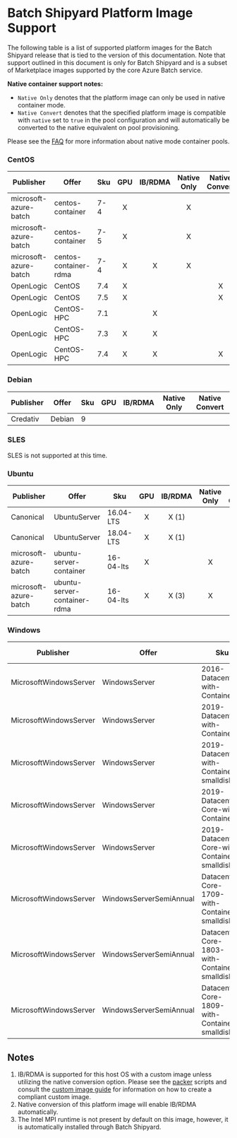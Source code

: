 # Batch Shipyard Platform Image Support
The following table is a list of supported platform images for the Batch
Shipyard release that is tied to the version of this documentation. Note that
support outlined in this document is only for Batch Shipyard and is a subset
of Marketplace images supported by the core Azure Batch service.

**Native container support notes:**

* `Native Only` denotes that the platform image can only be used in native
container mode.
* `Native Convert` denotes that the specified platform image is compatible
with `native` set to `true` in the pool configuration and will automatically
be converted to the native equivalent on pool provisioning.

Please see the [FAQ](97-faq.md) for more information about native mode
container pools.

### CentOS

| Publisher             | Offer                 | Sku | GPU | IB/RDMA | Native Only | Native Convert |
|-----------------------|-----------------------|-----|:---:|:-------:|:-----------:|:--------------:|
| microsoft-azure-batch | centos-container      | 7-4 |  X  |         |      X      |                |
| microsoft-azure-batch | centos-container      | 7-5 |  X  |         |      X      |                |
| microsoft-azure-batch | centos-container-rdma | 7-4 |  X  |    X    |      X      |                |
| OpenLogic             | CentOS                | 7.4 |  X  |         |             |        X       |
| OpenLogic             | CentOS                | 7.5 |  X  |         |             |        X       |
| OpenLogic             | CentOS-HPC            | 7.1 |     |    X    |             |                |
| OpenLogic             | CentOS-HPC            | 7.3 |  X  |    X    |             |                |
| OpenLogic             | CentOS-HPC            | 7.4 |  X  |    X    |             |        X       |

### Debian

| Publisher | Offer  | Sku | GPU | IB/RDMA | Native Only | Native Convert |
|-----------|--------|-----|:---:|:-------:|:-----------:|:--------------:|
| Credativ  | Debian | 9   |     |         |             |                |

### SLES

SLES is not supported at this time.

### Ubuntu

| Publisher             | Offer                        | Sku         | GPU | IB/RDMA | Native Only | Native Convert |
|-----------------------|------------------------------|-------------|:---:|:-------:|:-----------:|:--------------:|
| Canonical             | UbuntuServer                 | 16.04-LTS   |  X  |  X (1)  |             |      X (2)     |
| Canonical             | UbuntuServer                 | 18.04-LTS   |  X  |  X (1)  |             |                |
| microsoft-azure-batch | ubuntu-server-container      | 16-04-lts   |  X  |         |      X      |                |
| microsoft-azure-batch | ubuntu-server-container-rdma | 16-04-lts   |  X  |  X (3)  |      X      |                |

### Windows

| Publisher              | Offer                   | Sku                                            | GPU | IB/RDMA | Native Only | Native Convert |
|------------------------|-------------------------|------------------------------------------------|:---:|:-------:|:-----------:|:--------------:|
| MicrosoftWindowsServer | WindowsServer           | 2016-Datacenter-with-Containers                |     |         |      X      |                |
| MicrosoftWindowsServer | WindowsServer           | 2019-Datacenter-with-Containers                |     |         |      X      |                |
| MicrosoftWindowsServer | WindowsServer           | 2019-Datacenter-with-Containers-smalldisk      |     |         |      X      |                |
| MicrosoftWindowsServer | WindowsServer           | 2019-Datacenter-Core-with-Containers           |     |         |      X      |                |
| MicrosoftWindowsServer | WindowsServer           | 2019-Datacenter-Core-with-Containers-smalldisk |     |         |      X      |                |
| MicrosoftWindowsServer | WindowsServerSemiAnnual | Datacenter-Core-1709-with-Containers-smalldisk |     |         |      X      |                |
| MicrosoftWindowsServer | WindowsServerSemiAnnual | Datacenter-Core-1803-with-Containers-smalldisk |     |         |      X      |                |
| MicrosoftWindowsServer | WindowsServerSemiAnnual | Datacenter-Core-1809-with-Containers-smalldisk |     |         |      X      |                |

## Notes
1. IB/RDMA is supported for this host OS with a custom image unless
utilizing the native conversion option. Please see the
[packer](../contrib/packer) scripts and consult the
[custom image guide](63-batch-shipyard-custom-images.md) for information
on how to create a compliant custom image.
2. Native conversion of this platform image will enable IB/RDMA automatically.
3. The Intel MPI runtime is not present by default on this image, however,
it is automatically installed through Batch Shipyard.
